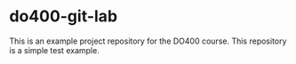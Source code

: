 # do400-git-lab



This is an example project repository for the DO400 course.
This repository is a simple test  example.
